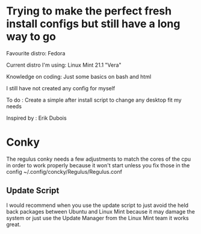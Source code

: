 # Trying to make the perfect fresh install configs but still have a long way to go


Favourite distro: Fedora


Current distro I'm using: Linux Mint 21.1 "Vera"


Knowledge on coding: Just some basics on bash and html

I still have not created any config for myself

To do :  Create a simple after install script to change any desktop fit my needs 

Inspired by : Erik Dubois

# Conky

The regulus conky needs a few adjustments to match the cores of the cpu in order to work properly because it won't start unless you fix those in the config ~/.config/concky/Regulus/Regulus.conf

## Update Script
I would recommend when you use the update script to just avoid the held back packages between Ubuntu and Linux Mint because it may damage the system or just use the Update Manager from the Linux Mint team it works great.
<!---
Agi0m/Agi0m is a ✨ special ✨ repository because its `README.md` (this file) appears on your GitHub profile.
You can click the Preview link to take a look at your changes.
--->
